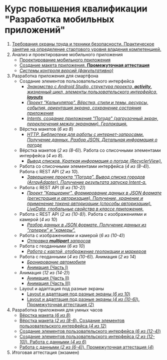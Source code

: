 # Курс повышения квалификации "Разработка мобильных приложений"

<!-- 144 -->

1. [Требования охраны труда и техники безопасности. Практическое занятие на определение стартового уровня владения компетенцией.](articles/module1-2.md) <!-- 6 -->
1. Анализ и проектирование мобильного приложения <!-- 6+12 = 18 -->
    * [Проектирование мобильного приложения](articles/module3_1.md)
    * [Создание макета приложения. **Промежуточная аттестация**](articles/module3_2.md)
    * [*Системы контроля версий (факультативно)*](https://github.com/kolei/OAP/blob/master/articles/skv.md)
1. Разработка приложения для смартфона
    * Создание элементов пользовательского интерфейса <!-- 18+18=36 -->
        * [*Знакомство с Android Studio, структура проекта, **activity**, жизненный цикл, элементы пользовательского интерфейса, **layouts***](articles/module4_1.md)
        * [*Проект "Калькулятор". Вёрстка, стили и темы, ресурсы, события, ориентация экрана, сохранение состояния приложения*](articles/module4_2.md)
        * [*Intents, создание приложения "Погода" (загрузочный экран, переключения между экранами). Геолокация.*](articles/module4_3.md)
    * Вёрстка макетов (*6 из 8*) <!-- 6+36=42 -->
        * [*HTTP. Библиотеки для работы с интернет-запросами. Получение данных. Разбор JSON. Детальная информация о погоде*](articles/module4_4.md)
    * Вёрстка макетов (*2 из (8-6)*). Работа со списочными элементами интерфейса (*4 из 8*). <!-- 6+42=48 -->
        * [*Вывод списков. Краткая информация о погоде (RecyclerView).*](articles/module4_5.md)
    * Работа со списочными элементами интерфейса (*4 из (8-4)*). Работа с REST API (*2 из 10*). <!-- 6+48=54 -->
        * [*Завершение проекта "Погода". Вывод списка городов (ArrayAdapter). Получение результата запуска Intent-a.*](articles/module4_6.md)
    * Работа с REST API (*6 из (10-2)*) <!-- 6+54=60 -->
        * [*Проект "Каршеринг". Формирование данных в JSON формате (регистрация и авторизация). Получение, хранение и применение токена авторизации (способы авторизации). LiveData, глобальные свойства в классе приложения.*](articles/module4_7_1.md)
    * Работа с REST API (*2 из (10-8)*). Работа с изображениями и камерой (*4 из 10*) <!-- 6+60=66 -->
        * [*Разбор данных в JSON формате. Получение данных из "галереи" и "камеры".*](articles/module4_7_2.md)
    * Работа с изображениями и камерой (*6 из (10-4)*) <!-- 6+66=72 -->
        * [*Отправка **multipart** запросов*](articles/module4_7_3.md)
    * Работа с геоданными (*6 из 10*) <!-- 6+72=78 -->
        * [*Работа с картой, отображение геолокации и маркеров*](articles/module4_7_4.md)
    * Работа с геоданными (*4 из (10-6)*). Анимация (*2 из 14*) <!-- 6+78=84 -->
        * [*Бронирование автомобиля*](articles/module4_7.md)
        * [Анимация (Часть I)](articles/module4_8_1.md)
    * Анимация (*12 из (14-2)*) <!-- 12+84=96 -->
        * [Анимация (Часть II)](articles/module4_8_2.md)
        * [Анимация (Часть III)](articles/module4_8_3.md)
    * Layout и адаптация под разные экраны <!-- 12+96=108 -->
        * [Layout и адаптация под разные экраны (*6 из 10*)](articles/module4_9_1.md)
        * [Layout и адаптация под разные экраны (*4 из (10-6)*). Промежуточная аттестация (*2*)](articles/module4_9_2.md)
1. Разработка приложения для умных часов <!-- 30+108=138 -->
    * [Вёрстка макета (*6 из 8*)](articles/module5_1.md)
    * [Вёрстка макета (*2 из (8-6*). Создание элементов пользовательского интерфейса (*4 из 12*)](articles/module5_1.md)
    * [Создание элементов пользовательского интерфейса (*6 из (12-4)*)](articles/module5_1.md)
    * [Создание элементов пользовательского интерфейса (*2 из (12-10)*). Работа с данными (*4 из 6*)](articles/module5_1.md)
    * [Работа с данными (*2 из (6-4)*). Промежуточная аттестация (*4*)](articles/module5_1.md)
1. Итоговая аттестация (экзамен) <!-- 6+138=144 -->

<!-- 
Тема 4.8 Layout и адаптация под разные экраны
4
Практическое занятие
6
Промежуточная аттестация
2

-->


<!-- 
Conductor
https://habr.com/ru/post/329532/

Анимация
http://developer.alexanderklimov.ru/android/sunrise.php 
-->
